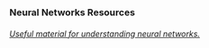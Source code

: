### Neural Networks Resources
###### [Useful material for understanding neural networks.](https://rayrocha.notion.site/Neural-Networks-Roadmap-e120e3a0f36042a782b520a82919a9e5?pvs=4)
